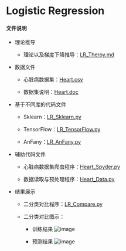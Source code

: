 # Logistic Regression
 
#### 文件说明
 
 + 理论推导 
 
     + 理论以及梯度下降推导：[LR_Theroy.md](https://github.com/Anfany/Machine-Learning-for-Beginner-by-Python3/blob/master/Logistic%20Regression/LR_Theroy.md)
 
 + 数据文件
 
     + 心脏病数据集：[Heart.csv](https://github.com/Anfany/Machine-Learning-for-Beginner-by-Python3/blob/master/Logistic%20Regression/Heart.csv)
     
     + 数据集说明：[Heart.doc](https://github.com/Anfany/Machine-Learning-for-Beginner-by-Python3/blob/master/Logistic%20Regression/Heart.doc)
 
+ 基于不同库的代码文件
 
     + Sklearn：[LR_Sklearn.py](https://github.com/Anfany/Machine-Learning-for-Beginner-by-Python3/blob/master/Logistic%20Regression/LR_Sklearn.py)
 
     + TensorFlow：[LR_TensorFlow.py](https://github.com/Anfany/Machine-Learning-for-Beginner-by-Python3/blob/master/Logistic%20Regression/LR_TensorFlow.py)
 
     + AnFany：[LR_AnFany.py](https://github.com/Anfany/Machine-Learning-for-Beginner-by-Python3/blob/master/Logistic%20Regression/LR_AnFany.py)
 
 + 辅助代码文件
 
     + 心脏病数据集爬虫程序：[Heart_Spyder.py](https://github.com/Anfany/Machine-Learning-for-Beginner-by-Python3/blob/master/Logistic%20Regression/Heart_Spyder.py)
 
     + 数据读取与预处理程序：[Heart_Data.py](https://github.com/Anfany/Machine-Learning-for-Beginner-by-Python3/blob/master/Logistic%20Regression/Heart_Data.py)
 
 
 + 结果展示


     + 二分类对比程序：[LR_Compare.py](https://github.com/Anfany/Machine-Learning-for-Beginner-by-Python3/blob/master/Logistic%20Regression/LR_Compare.py)
 
     + 二分类对比图示：
     
         - 训练结果
     ![image](https://github.com/Anfany/Machine-Learning-for-Beginner-by-Python3/blob/master/Logistic%20Regression/train_LR.png)
     
         - 预测结果
     ![image](https://github.com/Anfany/Machine-Learning-for-Beginner-by-Python3/blob/master/Logistic%20Regression/pre_LR.png)

     
 

